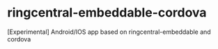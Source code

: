 # ringcentral-embeddable-cordova
[Experimental] Android/IOS app based on ringcentral-embeddable and cordova
